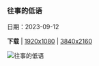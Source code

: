 ### 往事的低语

日期：2023-09-12

**下载**  |  [1920x1080](https://cn.bing.com/th?id=OHR.HemakutaHill_ZH-CN7438439036_1920x1080.jpg)  |  [3840x2160](https://cn.bing.com/th?id=OHR.HemakutaHill_ZH-CN7438439036_UHD.jpg)

![往事的低语](https://cn.bing.com/th?id=OHR.HemakutaHill_ZH-CN7438439036_1920x1080.jpg "赫马库塔山上的神庙，汉皮，卡纳塔克邦，印度 (© Images of india/Alamy Stock Photo)")

